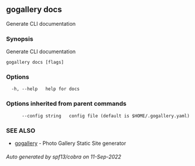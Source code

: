 ## gogallery docs

Generate CLI documentation

### Synopsis

Generate CLI documentation

```
gogallery docs [flags]
```

### Options

```
  -h, --help   help for docs
```

### Options inherited from parent commands

```
      --config string   config file (default is $HOME/.gogallery.yaml)
```

### SEE ALSO

* [gogallery](gogallery.md)	 - Photo Gallery Static Site generator 

###### Auto generated by spf13/cobra on 11-Sep-2022
